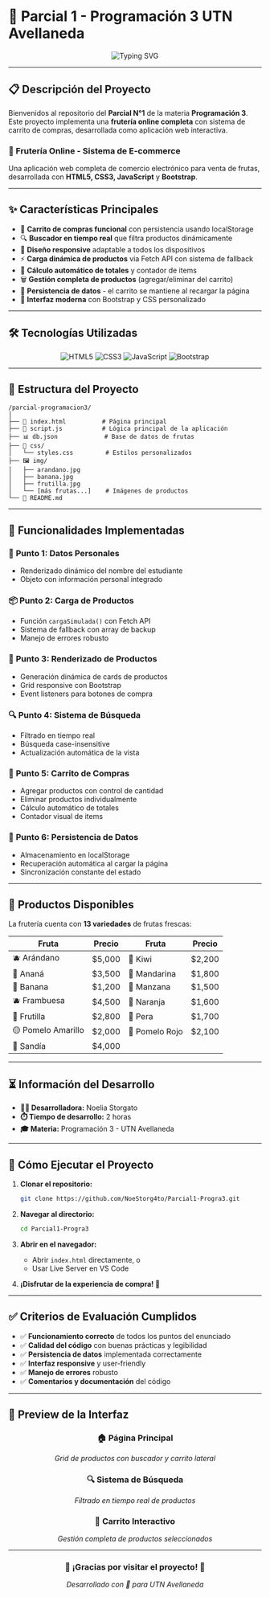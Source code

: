 # 🍎 Parcial 1 - Programación 3 UTN Avellaneda

<div align="center">
  <img src="https://readme-typing-svg.herokuapp.com?font=Fira+Code&size=22&pause=1000&color=FF6B35&center=true&vCenter=true&width=600&lines=Frutería+Online;Sistema+de+E-commerce;Desarrollado+con+JavaScript" alt="Typing SVG" />
</div>

---

## 📋 Descripción del Proyecto

Bienvenidos al repositorio del **Parcial N°1** de la materia **Programación 3**. Este proyecto implementa una **frutería online completa** con sistema de carrito de compras, desarrollada como aplicación web interactiva.

### 🍎 Frutería Online - Sistema de E-commerce

Una aplicación web completa de comercio electrónico para venta de frutas, desarrollada con **HTML5, CSS3, JavaScript** y **Bootstrap**.

---

## ✨ Características Principales

- 🛒 **Carrito de compras funcional** con persistencia usando localStorage
- 🔍 **Buscador en tiempo real** que filtra productos dinámicamente
- 📱 **Diseño responsive** adaptable a todos los dispositivos
- ⚡ **Carga dinámica de productos** via Fetch API con sistema de fallback
- 🧮 **Cálculo automático de totales** y contador de items
- 🗑️ **Gestión completa de productos** (agregar/eliminar del carrito)
- 💾 **Persistencia de datos** - el carrito se mantiene al recargar la página
- 🎨 **Interfaz moderna** con Bootstrap y CSS personalizado

---

## 🛠️ Tecnologías Utilizadas

<div align="center">

![HTML5](https://img.shields.io/badge/HTML5-E34F26?style=for-the-badge&logo=html5&logoColor=white)
![CSS3](https://img.shields.io/badge/CSS3-1572B6?style=for-the-badge&logo=css3&logoColor=white)
![JavaScript](https://img.shields.io/badge/JavaScript-F7DF1E?style=for-the-badge&logo=javascript&logoColor=black)
![Bootstrap](https://img.shields.io/badge/Bootstrap-563D7C?style=for-the-badge&logo=bootstrap&logoColor=white)

</div>

---

## 📁 Estructura del Proyecto

```
/parcial-programacion3/
│
├── 📄 index.html          # Página principal
├── 🔧 script.js           # Lógica principal de la aplicación
├── 📊 db.json             # Base de datos de frutas
├── 🎨 css/
│   └── styles.css         # Estilos personalizados
├── 🖼️ img/
│   ├── arandano.jpg
│   ├── banana.jpg
│   ├── frutilla.jpg
│   └── [más frutas...]    # Imágenes de productos
└── 📖 README.md
```

---

## 🚀 Funcionalidades Implementadas

### 📝 **Punto 1: Datos Personales**
- Renderizado dinámico del nombre del estudiante
- Objeto con información personal integrado

### 📦 **Punto 2: Carga de Productos**
- Función `cargaSimulada()` con Fetch API
- Sistema de fallback con array de backup
- Manejo de errores robusto

### 🎨 **Punto 3: Renderizado de Productos**
- Generación dinámica de cards de productos
- Grid responsive con Bootstrap
- Event listeners para botones de compra

### 🔍 **Punto 4: Sistema de Búsqueda**
- Filtrado en tiempo real
- Búsqueda case-insensitive
- Actualización automática de la vista

### 🛒 **Punto 5: Carrito de Compras**
- Agregar productos con control de cantidad
- Eliminar productos individualmente
- Cálculo automático de totales
- Contador visual de items

### 💾 **Punto 6: Persistencia de Datos**
- Almacenamiento en localStorage
- Recuperación automática al cargar la página
- Sincronización constante del estado

---

## 🎯 Productos Disponibles

La frutería cuenta con **13 variedades** de frutas frescas:

| Fruta | Precio | Fruta | Precio |
|-------|--------|-------|--------|
| 🫐 Arándano | $5,000 | 🥝 Kiwi | $2,200 |
| 🍍 Ananá | $3,500 | 🍊 Mandarina | $1,800 |
| 🍌 Banana | $1,200 | 🍎 Manzana | $1,500 |
| 🫐 Frambuesa | $4,500 | 🍊 Naranja | $1,600 |
| 🍓 Frutilla | $2,800 | 🍐 Pera | $1,700 |
| 🟡 Pomelo Amarillo | $2,000 | 🔴 Pomelo Rojo | $2,100 |
| 🍉 Sandía | $4,000 | | |

---

## ⏳ Información del Desarrollo

- **👩‍💻 Desarrolladora:** Noelia Storgato
- **⏱️ Tiempo de desarrollo:** 2 horas
- **🎓 Materia:** Programación 3 - UTN Avellaneda

---

## 🚦 Cómo Ejecutar el Proyecto

1. **Clonar el repositorio:**
   ```bash
   git clone https://github.com/NoeStorg4to/Parcial1-Progra3.git
   ```

2. **Navegar al directorio:**
   ```bash
   cd Parcial1-Progra3
   ```

3. **Abrir en el navegador:**
   - Abrir `index.html` directamente, o
   - Usar Live Server en VS Code

4. **¡Disfrutar de la experiencia de compra! 🛒**

---

## ✅ Criterios de Evaluación Cumplidos

- ✅ **Funcionamiento correcto** de todos los puntos del enunciado
- ✅ **Calidad del código** con buenas prácticas y legibilidad
- ✅ **Persistencia de datos** implementada correctamente
- ✅ **Interfaz responsive** y user-friendly
- ✅ **Manejo de errores** robusto
- ✅ **Comentarios y documentación** del código

---

## 🎨 Preview de la Interfaz

<div align="center">

### 🏠 Página Principal
*Grid de productos con buscador y carrito lateral*

### 🔍 Sistema de Búsqueda
*Filtrado en tiempo real de productos*

### 🛒 Carrito Interactivo
*Gestión completa de productos seleccionados*

</div>

---

<div align="center">

### 🌟 ¡Gracias por visitar el proyecto! 🌟
*Desarrollado con 💙 para UTN Avellaneda*

</div>
